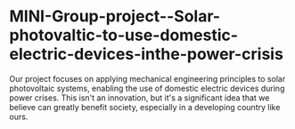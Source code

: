 # MINI-Group-project--Solar-photovaltic-to-use-domestic-electric-devices-inthe-power-crisis
Our project focuses on applying mechanical engineering principles to solar photovoltaic systems, enabling the use of domestic electric devices during power crises. This isn't an innovation, but it's a significant idea that we believe can greatly benefit society, especially in a developing country like ours.
